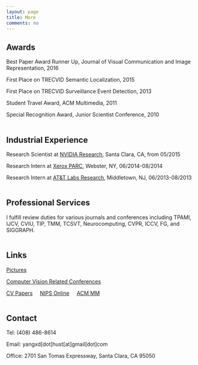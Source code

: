 ```yaml
---
layout: page
title: More
comments: no
---
```


## Awards

Best Paper Award Runner Up, Journal of Visual Communication and Image Representation, 2016

First Place on TRECVID Semantic Localization, 2015

First Place on TRECVID Surveillance Event Detection, 2013

Student Travel Award, ACM Multimedia, 2011

Special Recognition Award, Junior Scientist Conference, 2010
<br><br>

## Industrial Experience

Research Scientist at [NVIDIA Research](https://research.nvidia.com), Santa Clara, CA, from 05/2015

Research Intern at [Xerox PARC](http://www.parc.com), Webster, NY, 06/2014-08/2014

Research Intern at [AT&T Labs Research](http://www.research.att.com), Middletown, NJ, 06/2013-08/2013
<br><br>

## Professional Services

I fulfill review duties for various journals and conferences including TPAMI, IJCV, CVIU, TIP, TMM, TCSVT, Neurocomputing, CVPR, ICCV, FG, and SIGGRAPH.
<br><br>

## Links

[Pictures](http://www.instagram.com/visualyang)

[Computer Vision Related Conferences](http://conferences.visionbib.com/Iris-Conferences.html)

[CV Papers](http://www.cvpapers.com) &nbsp;&nbsp;&nbsp; [NIPS Online](http://books.nips.cc) &nbsp;&nbsp;&nbsp; [ACM MM](http://dl.acm.org/event.cfm?id=RE179&CFID=153216990&CFTOKEN=55908370)
<br><br>

## Contact

Tel: (408) 486-8614

Email: yangxd[dot]hust[at]gmail[dot]com

Office: 2701 San Tomas Expressway, Santa Clara, CA 95050